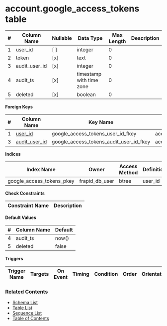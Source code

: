 # account.google_access_tokens table



| # | Column Name | Nullable | Data Type | Max Length | Description |
| --- | --- | --- | --- | --- | --- |
| 1 | user_id | [ ] | integer | 0 |  |
| 2 | token | [x] | text | 0 |  |
| 3 | audit_user_id | [x] | integer | 0 |  |
| 4 | audit_ts | [x] | timestamp with time zone | 0 |  |
| 5 | deleted | [x] | boolean | 0 |  |



**Foreign Keys**

| # | Column Name | Key Name | References |
| --- | --- | --- | --- |
| 1 | [user_id](../account/users.md) | google_access_tokens_user_id_fkey | account.users.user_id |
| 3 | [audit_user_id](../account/users.md) | google_access_tokens_audit_user_id_fkey | account.users.user_id |



**Indices**

| Index Name | Owner | Access Method | Definition | Description |
| --- | --- | --- | --- | --- |
| google_access_tokens_pkey | frapid_db_user | btree | user_id |  |



**Check Constraints**

| Constraint Name | Description |
| --- | --- |



**Default Values**

| # | Column Name | Default |
| --- | --- | --- |
| 4 | audit_ts | now() |
| 5 | deleted | false |


**Triggers**

| Trigger Name | Targets | On Event | Timing | Condition | Order | Orientation | Description |
| --- | --- | --- | --- | --- | --- | --- | --- |


### Related Contents
* [Schema List](../../schemas.md)
* [Table List](../../tables.md)
* [Sequence List](../../sequences.md)
* [Table of Contents](../../README.md)
